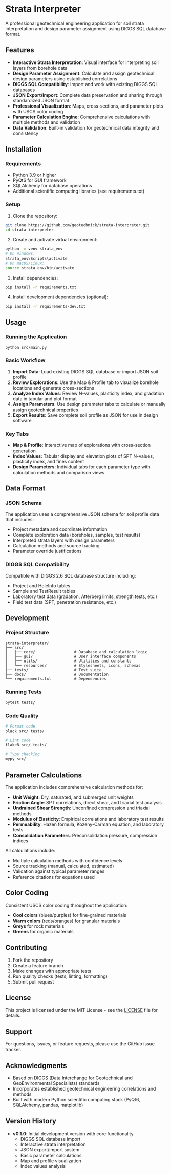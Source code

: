 # Strata Interpreter

A professional geotechnical engineering application for soil strata interpretation and design parameter assignment using DIGGS SQL database format.

## Features

- **Interactive Strata Interpretation**: Visual interface for interpreting soil layers from borehole data
- **Design Parameter Assignment**: Calculate and assign geotechnical design parameters using established correlations
- **DIGGS SQL Compatibility**: Import and work with existing DIGGS SQL databases
- **JSON Export/Import**: Complete data preservation and sharing through standardized JSON format
- **Professional Visualization**: Maps, cross-sections, and parameter plots with USCS color coding
- **Parameter Calculation Engine**: Comprehensive calculations with multiple methods and validation
- **Data Validation**: Built-in validation for geotechnical data integrity and consistency

## Installation

### Requirements

- Python 3.9 or higher
- PyQt6 for GUI framework
- SQLAlchemy for database operations
- Additional scientific computing libraries (see requirements.txt)

### Setup

1. Clone the repository:
```bash
git clone https://github.com/geotechnick/strata-interpreter.git
cd strata-interpreter
```

2. Create and activate virtual environment:
```bash
python -m venv strata_env
# On Windows:
strata_env\Scripts\activate
# On macOS/Linux:
source strata_env/bin/activate
```

3. Install dependencies:
```bash
pip install -r requirements.txt
```

4. Install development dependencies (optional):
```bash
pip install -r requirements-dev.txt
```

## Usage

### Running the Application

```bash
python src/main.py
```

### Basic Workflow

1. **Import Data**: Load existing DIGGS SQL database or import JSON soil profile
2. **Review Explorations**: Use the Map & Profile tab to visualize borehole locations and generate cross-sections
3. **Analyze Index Values**: Review N-values, plasticity index, and gradation data in tabular and plot format
4. **Assign Parameters**: Use design parameter tabs to calculate or manually assign geotechnical properties
5. **Export Results**: Save complete soil profile as JSON for use in design software

### Key Tabs

- **Map & Profile**: Interactive map of explorations with cross-section generation
- **Index Values**: Tabular display and elevation plots of SPT N-values, plasticity index, and fines content
- **Design Parameters**: Individual tabs for each parameter type with calculation methods and comparison views

## Data Format

### JSON Schema

The application uses a comprehensive JSON schema for soil profile data that includes:

- Project metadata and coordinate information
- Complete exploration data (boreholes, samples, test results)
- Interpreted strata layers with design parameters
- Calculation methods and source tracking
- Parameter override justifications

### DIGGS SQL Compatibility

Compatible with DIGGS 2.6 SQL database structure including:
- Project and HoleInfo tables
- Sample and TestResult tables
- Laboratory test data (gradation, Atterberg limits, strength tests, etc.)
- Field test data (SPT, penetration resistance, etc.)

## Development

### Project Structure

```
strata-interpreter/
├── src/
│   ├── core/                 # Database and calculation logic
│   ├── gui/                  # User interface components
│   ├── utils/                # Utilities and constants
│   └── resources/            # Stylesheets, icons, schemas
├── tests/                    # Test suite
├── docs/                     # Documentation
└── requirements.txt          # Dependencies
```

### Running Tests

```bash
pytest tests/
```

### Code Quality

```bash
# Format code
black src/ tests/

# Lint code
flake8 src/ tests/

# Type checking
mypy src/
```

## Parameter Calculations

The application includes comprehensive calculation methods for:

- **Unit Weight**: Dry, saturated, and submerged unit weights
- **Friction Angle**: SPT correlations, direct shear, and triaxial test analysis
- **Undrained Shear Strength**: Unconfined compression and triaxial methods
- **Modulus of Elasticity**: Empirical correlations and laboratory test results
- **Permeability**: Hazen formula, Kozeny-Carman equation, and laboratory tests
- **Consolidation Parameters**: Preconsolidation pressure, compression indices

All calculations include:
- Multiple calculation methods with confidence levels
- Source tracking (manual, calculated, estimated)
- Validation against typical parameter ranges
- Reference citations for equations used

## Color Coding

Consistent USCS color coding throughout the application:
- **Cool colors** (blues/purples) for fine-grained materials
- **Warm colors** (reds/oranges) for granular materials
- **Greys** for rock materials
- **Greens** for organic materials

## Contributing

1. Fork the repository
2. Create a feature branch
3. Make changes with appropriate tests
4. Run quality checks (tests, linting, formatting)
5. Submit pull request

## License

This project is licensed under the MIT License - see the [LICENSE](LICENSE) file for details.

## Support

For questions, issues, or feature requests, please use the GitHub issue tracker.

## Acknowledgments

- Based on DIGGS (Data Interchange for Geotechnical and GeoEnvironmental Specialists) standards
- Incorporates established geotechnical engineering correlations and methods
- Built with modern Python scientific computing stack (PyQt6, SQLAlchemy, pandas, matplotlib)

## Version History

- **v0.1.0**: Initial development version with core functionality
  - DIGGS SQL database import
  - Interactive strata interpretation
  - JSON export/import system
  - Basic parameter calculations
  - Map and profile visualization
  - Index values analysis